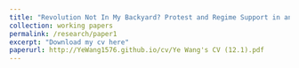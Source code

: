 ```yaml
---
title: "Revolution Not In My Backyard? Protest and Regime Support in an Electoral Autocracy (With Stan Wong)"
collection: working papers
permalink: /research/paper1
excerpt: "Download my cv here"
paperurl: http://YeWang1576.github.io/cv/Ye Wang's CV (12.1).pdf
---
```

